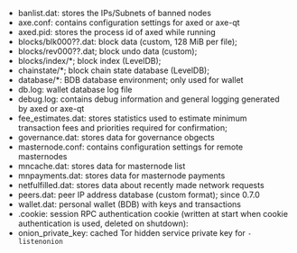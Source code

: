 
* banlist.dat: stores the IPs/Subnets of banned nodes
* axe.conf: contains configuration settings for axed or axe-qt
* axed.pid: stores the process id of axed while running
* blocks/blk000??.dat: block data (custom, 128 MiB per file);
* blocks/rev000??.dat; block undo data (custom);
* blocks/index/*; block index (LevelDB);
* chainstate/*; block chain state database (LevelDB);
* database/*: BDB database environment; only used for wallet
* db.log: wallet database log file
* debug.log: contains debug information and general logging generated by axed or axe-qt
* fee_estimates.dat: stores statistics used to estimate minimum transaction fees and priorities required for confirmation;
* governance.dat: stores data for governance obgects
* masternode.conf: contains configuration settings for remote masternodes
* mncache.dat: stores data for masternode list
* mnpayments.dat: stores data for masternode payments
* netfulfilled.dat: stores data about recently made network requests
* peers.dat: peer IP address database (custom format); since 0.7.0
* wallet.dat: personal wallet (BDB) with keys and transactions
* .cookie: session RPC authentication cookie (written at start when cookie authentication is used, deleted on shutdown):
* onion_private_key: cached Tor hidden service private key for `-listenonion`
